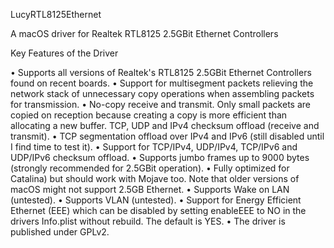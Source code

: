 LucyRTL8125Ethernet

A macOS driver for Realtek RTL8125 2.5GBit Ethernet Controllers

Key Features of the Driver

• Supports all versions of Realtek's RTL8125 2.5GBit Ethernet Controllers found on recent boards.
• Support for multisegment packets relieving the network stack of unnecessary copy operations when assembling packets for transmission.
• No-copy receive and transmit. Only small packets are copied on reception because creating a copy is more efficient than allocating a new buffer. TCP, UDP and IPv4 checksum offload (receive and transmit).
• TCP segmentation offload over IPv4 and IPv6 (still disabled until I find time to test it).
• Support for TCP/IPv4, UDP/IPv4, TCP/IPv6 and UDP/IPv6 checksum offload.
• Supports jumbo frames up to 9000 bytes (strongly recommended for 2.5GBit operation).
• Fully optimized for Catalina) but should work with Mojave too. Note that older versions of macOS might not support 2.5GB Ethernet.
• Supports Wake on LAN (untested).
• Supports VLAN (untested).
• Support for Energy Efficient Ethernet (EEE) which can be disabled by setting enableEEE to NO in the drivers Info.plist without rebuild. The default is YES.
• The driver is published under GPLv2.

